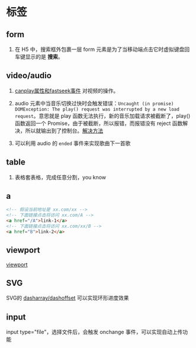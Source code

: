 # 标签

## form

1. 在 H5 中，搜索框外包裹一层 form 元素是为了当移动端点击它时虚拟键盘回车键显示的是 **搜索**。

## video/audio

1. [canplay属性和fastseek事件](https://developer.mozilla.org/zh-CN/docs/Web/API/HTMLMediaElement) 对视频的操作。

2. audio 元素中当音乐切换过快时会触发错误：`Uncaught (in promise) DOMException: The play() request was interrupted by a new load request`。意思就是 play 函数无法执行，新的音乐加载请求被截断了，play() 函数返回一个 Promise，由于被截断，所以报错，而报错没有 reject 函数解决，所以就输出到了控制台。[解决方法](https://developers.google.com/web/updates/2017/06/play-request-was-interrupted)

3. 可以利用 audio 的 `ended` 事件来实现歌曲下一首歌

## table

1. 表格套表格，完成任意分割，you know

## a

```html
<!-- 假设当前地址是 xx.com/xx -->
<!-- 下面链接点击将访问 xx.com/A -->
<a href="/A">link-1</a>
<!-- 下面链接点击将访问 xx.com/xx/B -->
<a href="B">link-2</a>
```

## viewport

[viewport](https://segmentfault.com/a/1190000010746091)

## SVG

SVG的 [dasharray/dashoffset](https://developer.mozilla.org/en-US/docs/Web/SVG/Attribute/stroke-dashoffset) 可以实现环形进度效果

## input

input type="file"，选择文件后，会触发 onchange 事件，可以实现自动上传功能